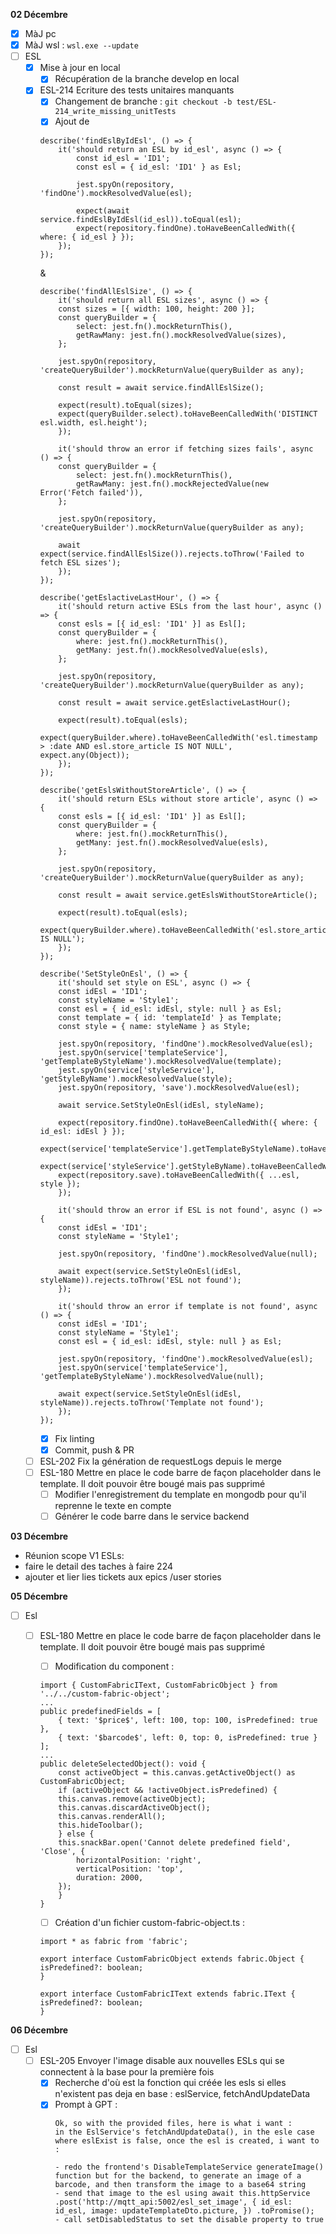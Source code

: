 **02 Décembre**
- [x] MàJ pc
- [x] MàJ wsl : 
```wsl.exe --update```
- [ ] ESL
    - [X] Mise à jour en local
        - [X] Récupération de la branche develop en local
    - [x] ESL-214 Ecriture des tests unitaires manquants
        - [x] Changement de branche :
        ```git checkout -b test/ESL-214_write_missing_unitTests```
        - [x] Ajout de 
        ```
        describe('findEslByIdEsl', () => {
            it('should return an ESL by id_esl', async () => {
                const id_esl = 'ID1';
                const esl = { id_esl: 'ID1' } as Esl;

                jest.spyOn(repository, 'findOne').mockResolvedValue(esl);

                expect(await service.findEslByIdEsl(id_esl)).toEqual(esl);
                expect(repository.findOne).toHaveBeenCalledWith({ where: { id_esl } });
            });
        });
        ```
        &
        ```
        describe('findAllEslSize', () => {
            it('should return all ESL sizes', async () => {
            const sizes = [{ width: 100, height: 200 }];
            const queryBuilder = {
                select: jest.fn().mockReturnThis(),
                getRawMany: jest.fn().mockResolvedValue(sizes),
            };
        
            jest.spyOn(repository, 'createQueryBuilder').mockReturnValue(queryBuilder as any);
        
            const result = await service.findAllEslSize();
        
            expect(result).toEqual(sizes);
            expect(queryBuilder.select).toHaveBeenCalledWith('DISTINCT esl.width, esl.height');
            });
        
            it('should throw an error if fetching sizes fails', async () => {
            const queryBuilder = {
                select: jest.fn().mockReturnThis(),
                getRawMany: jest.fn().mockRejectedValue(new Error('Fetch failed')),
            };
        
            jest.spyOn(repository, 'createQueryBuilder').mockReturnValue(queryBuilder as any);
        
            await expect(service.findAllEslSize()).rejects.toThrow('Failed to fetch ESL sizes');
            });
        });
        
        describe('getEslactiveLastHour', () => {
            it('should return active ESLs from the last hour', async () => {
            const esls = [{ id_esl: 'ID1' }] as Esl[];
            const queryBuilder = {
                where: jest.fn().mockReturnThis(),
                getMany: jest.fn().mockResolvedValue(esls),
            };
        
            jest.spyOn(repository, 'createQueryBuilder').mockReturnValue(queryBuilder as any);
        
            const result = await service.getEslactiveLastHour();
        
            expect(result).toEqual(esls);
            expect(queryBuilder.where).toHaveBeenCalledWith('esl.timestamp > :date AND esl.store_article IS NOT NULL', expect.any(Object));
            });
        });
        
        describe('getEslsWithoutStoreArticle', () => {
            it('should return ESLs without store article', async () => {
            const esls = [{ id_esl: 'ID1' }] as Esl[];
            const queryBuilder = {
                where: jest.fn().mockReturnThis(),
                getMany: jest.fn().mockResolvedValue(esls),
            };
        
            jest.spyOn(repository, 'createQueryBuilder').mockReturnValue(queryBuilder as any);
        
            const result = await service.getEslsWithoutStoreArticle();
        
            expect(result).toEqual(esls);
            expect(queryBuilder.where).toHaveBeenCalledWith('esl.store_article IS NULL');
            });
        });
        
        describe('SetStyleOnEsl', () => {
            it('should set style on ESL', async () => {
            const idEsl = 'ID1';
            const styleName = 'Style1';
            const esl = { id_esl: idEsl, style: null } as Esl;
            const template = { id: 'templateId' } as Template;
            const style = { name: styleName } as Style;
        
            jest.spyOn(repository, 'findOne').mockResolvedValue(esl);
            jest.spyOn(service['templateService'], 'getTemplateByStyleName').mockResolvedValue(template);
            jest.spyOn(service['styleService'], 'getStyleByName').mockResolvedValue(style);
            jest.spyOn(repository, 'save').mockResolvedValue(esl);
        
            await service.SetStyleOnEsl(idEsl, styleName);
        
            expect(repository.findOne).toHaveBeenCalledWith({ where: { id_esl: idEsl } });
            expect(service['templateService'].getTemplateByStyleName).toHaveBeenCalledWith(styleName);
            expect(service['styleService'].getStyleByName).toHaveBeenCalledWith(styleName);
            expect(repository.save).toHaveBeenCalledWith({ ...esl, style });
            });
        
            it('should throw an error if ESL is not found', async () => {
            const idEsl = 'ID1';
            const styleName = 'Style1';
        
            jest.spyOn(repository, 'findOne').mockResolvedValue(null);
        
            await expect(service.SetStyleOnEsl(idEsl, styleName)).rejects.toThrow('ESL not found');
            });
        
            it('should throw an error if template is not found', async () => {
            const idEsl = 'ID1';
            const styleName = 'Style1';
            const esl = { id_esl: idEsl, style: null } as Esl;
        
            jest.spyOn(repository, 'findOne').mockResolvedValue(esl);
            jest.spyOn(service['templateService'], 'getTemplateByStyleName').mockResolvedValue(null);
        
            await expect(service.SetStyleOnEsl(idEsl, styleName)).rejects.toThrow('Template not found');
            });
        });
        ```
        - [x] Fix linting
        - [x] Commit, push & PR
    - [ ] ESL-202 Fix la génération de requestLogs depuis le merge
    - [ ] ESL-180 Mettre en place le code barre de façon placeholder dans le template. Il doit pouvoir être bougé mais pas supprimé
        - [ ] Modifier l'enregistrement du template en mongodb pour qu'il reprenne le texte en compte
        - [ ] Générer le code barre dans le service backend

**03 Décembre**
- Réunion scope V1 ESLs:
- faire le detail des taches à faire 224
- ajouter et lier lies tickets aux epics /user stories

**05 Décembre**
- [ ] Esl
    - [ ] ESL-180 Mettre en place le code barre de façon placeholder dans le template. Il doit pouvoir être bougé mais pas supprimé
        - [ ] Modification du component : 
        ```
        import { CustomFabricIText, CustomFabricObject } from '../../custom-fabric-object';
        ...
        public predefinedFields = [
            { text: '$price$', left: 100, top: 100, isPredefined: true },
            { text: '$barcode$', left: 0, top: 0, isPredefined: true }
        ];
        ...
        public deleteSelectedObject(): void {
            const activeObject = this.canvas.getActiveObject() as CustomFabricObject;
            if (activeObject && !activeObject.isPredefined) {
            this.canvas.remove(activeObject);
            this.canvas.discardActiveObject();
            this.canvas.renderAll();
            this.hideToolbar();
            } else {
            this.snackBar.open('Cannot delete predefined field', 'Close', {
                horizontalPosition: 'right',
                verticalPosition: 'top',
                duration: 2000,
            });
            }
        }
        ```
        - [ ] Création d'un fichier custom-fabric-object.ts :
        ```
        import * as fabric from 'fabric';

        export interface CustomFabricObject extends fabric.Object {
        isPredefined?: boolean;
        }

        export interface CustomFabricIText extends fabric.IText {
        isPredefined?: boolean;
        }
        ```


**06 Décembre**
- [ ] Esl
    - [ ] ESL-205 Envoyer l'image disable aux nouvelles ESLs qui se connectent à la base pour la première fois
        - [x] Recherche d'où est la fonction qui créée les esls si elles n'existent pas deja en base : eslService, fetchAndUpdateData
        - [x] Prompt à GPT : 
            ```
            Ok, so with the provided files, here is what i want :
            in the EslService's fetchAndUpdateData(), in the esle case where eslExist is false, once the esl is created, i want to :

            - redo the frontend's DisableTemplateService generateImage() function but for the backend, to generate an image of a barcode, and then transform the image to a base64 string
            - send that image to the esl using await this.httpService .post('http://mqtt_api:5002/esl_set_image', { id_esl: id_esl, image: updateTemplateDto.picture, }) .toPromise();
            - call setDisabledStatus to set the disable property to true
            ```
